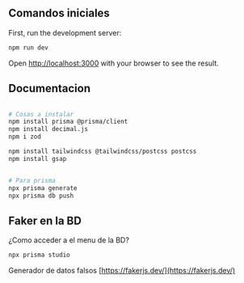 ## Comandos iniciales

First, run the development server:

```bash
npm run dev
```

Open [http://localhost:3000](http://localhost:3000) with your browser to see the result.

## Documentacion
```bash

# Cosas a instalar
npm install prisma @prisma/client
npm install decimal.js
npm i zod

npm install tailwindcss @tailwindcss/postcss postcss
npm install gsap


# Para prisma
npx prisma generate
npx prisma db push
```
## Faker en la BD
¿Como acceder a el menu de la BD?
```bash
npx prisma studio
```
Generador de datos falsos
[https://fakerjs.dev/](https://fakerjs.dev/) 
